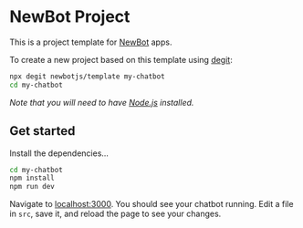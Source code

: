 # NewBot Project

This is a project template for [NewBot](https://newbot.io) apps.

To create a new project based on this template using [degit](https://github.com/Rich-Harris/degit):

```bash
npx degit newbotjs/template my-chatbot
cd my-chatbot
```

*Note that you will need to have [Node.js](https://nodejs.org) installed.*

## Get started

Install the dependencies...

```bash
cd my-chatbot
npm install
npm run dev
```

Navigate to [localhost:3000](http://localhost:3001). You should see your chatbot running. Edit a file in `src`, save it, and reload the page to see your changes.